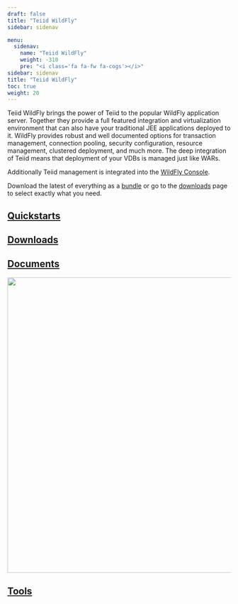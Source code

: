 ```yaml
---
draft: false
title: "Teiid WildFly"
sidebar: sidenav

menu:
  sidenav:
    name: "Teiid WildFly"
    weight: -310
    pre: "<i class='fa fa-fw fa-cogs'></i>"
sidebar: sidenav
title: "Teiid WildFly"
toc: true
weight: 20
---
```

Teiid WildFly brings the power of Teiid to the popular WildFly application server.  Together they provide a full featured integration and virtualization environment that can also have your traditional JEE applications deployed to it.  WildFly provides robust and well documented options for transaction management, connection pooling, security configuration, resource management, clustered deployment, and much more.  The deep integration of Teiid means that deployment of your VDBs is managed just like WARs.

Additionally Teiid management is integrated into the [WildFly Console](/tools/#teiid-console).

Download the latest of everything as a [bundle](https://oss.sonatype.org/service/local/artifact/maven/redirect?g=org/teiid/wildfly&a=teiid-wildfly&v=LATEST&c=server&e=zip) or go to the [downloads](./teiid_wildfly/downloads) page to select exactly what you need. 

## [Quickstarts](https://github.com/teiid/teiid-wildfly-quickstarts)

## [Downloads](./downloads)

## [Documents](./docs)

<div>
<img width="700" height="665" src="http://docs.jboss.org/teiid/teiid_architecture.png" frameborder="2" ></img>
</div>

## [Tools](./tools)
